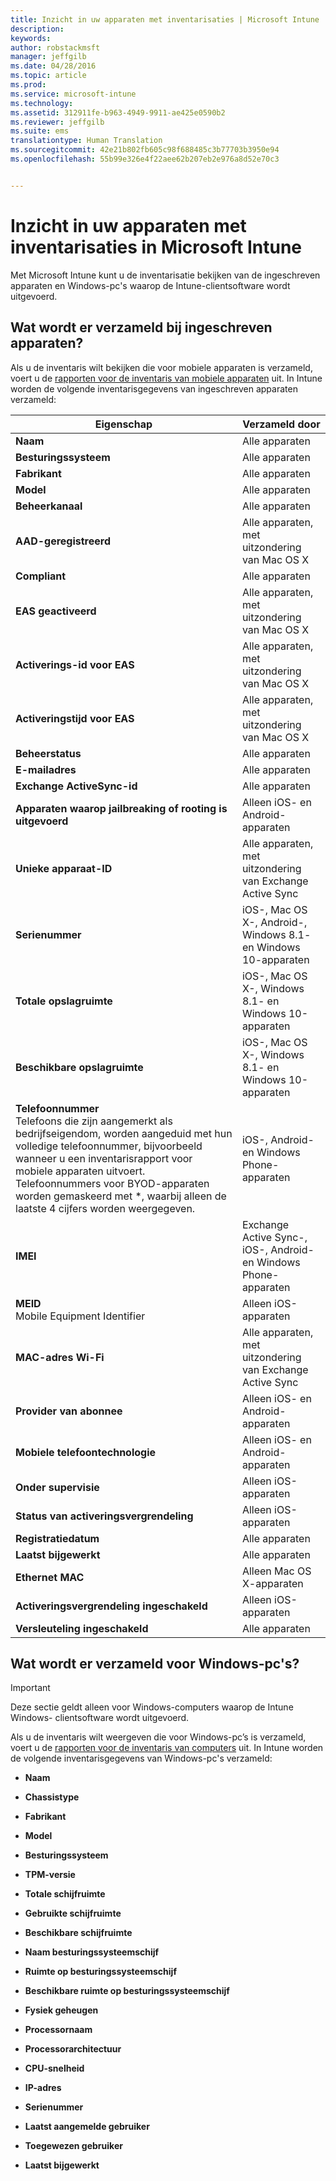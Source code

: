 ```yaml
---
title: Inzicht in uw apparaten met inventarisaties | Microsoft Intune
description: 
keywords: 
author: robstackmsft
manager: jeffgilb
ms.date: 04/28/2016
ms.topic: article
ms.prod: 
ms.service: microsoft-intune
ms.technology: 
ms.assetid: 312911fe-b963-4949-9911-ae425e0590b2
ms.reviewer: jeffgilb
ms.suite: ems
translationtype: Human Translation
ms.sourcegitcommit: 42e21b802fb605c98f688485c3b77703b3950e94
ms.openlocfilehash: 55b99e326e4f22aee62b207eb2e976a8d52e70c3


---
```


# Inzicht in uw apparaten met inventarisaties in Microsoft Intune
Met Microsoft Intune kunt u de inventarisatie bekijken van de ingeschreven apparaten en Windows-pc's waarop de Intune-clientsoftware wordt uitgevoerd.

## Wat wordt er verzameld bij ingeschreven apparaten?
Als u de inventaris wilt bekijken die voor mobiele apparaten is verzameld, voert u de [rapporten voor de inventaris van mobiele apparaten](understand-microsoft-intune-operations-by-using-reports.md) uit. In Intune worden de volgende inventarisgegevens van ingeschreven apparaten verzameld:

|Eigenschap|Verzameld door|
|------------|-----------------------|
|**Naam**|Alle apparaten|
|**Besturingssysteem**|Alle apparaten|
|**Fabrikant**|Alle apparaten|
|**Model**|Alle apparaten|
|**Beheerkanaal**|Alle apparaten|
|**AAD-geregistreerd**|Alle apparaten, met uitzondering van Mac OS X|
|**Compliant**|Alle apparaten|
|**EAS geactiveerd**|Alle apparaten, met uitzondering van Mac OS X|
|**Activerings-id voor EAS**|Alle apparaten, met uitzondering van Mac OS X|
|**Activeringstijd voor EAS**|Alle apparaten, met uitzondering van Mac OS X|
|**Beheerstatus**|Alle apparaten|
|**E-mailadres**|Alle apparaten|
|**Exchange ActiveSync-id**|Alle apparaten|
|**Apparaten waarop jailbreaking of rooting is uitgevoerd**|Alleen iOS- en Android-apparaten|
|**Unieke apparaat-ID**|Alle apparaten, met uitzondering van Exchange Active Sync|
|**Serienummer**|iOS-, Mac OS X-, Android-, Windows 8.1- en Windows 10-apparaten|
|**Totale opslagruimte**|iOS-, Mac OS X-, Windows 8.1- en Windows 10-apparaten|
|**Beschikbare opslagruimte**|iOS-, Mac OS X-, Windows 8.1- en Windows 10-apparaten|
|**Telefoonnummer**<br>Telefoons die zijn aangemerkt als bedrijfseigendom, worden aangeduid met hun volledige telefoonnummer, bijvoorbeeld wanneer u een inventarisrapport voor mobiele apparaten uitvoert. Telefoonnummers voor BYOD-apparaten worden gemaskeerd met &#42;, waarbij alleen de laatste 4 cijfers worden weergegeven.|iOS-, Android- en Windows Phone-apparaten|
|**IMEI**|Exchange Active Sync-, iOS-, Android- en Windows Phone-apparaten|
|**MEID**<br>Mobile Equipment Identifier|Alleen iOS-apparaten|
|**MAC-adres Wi-Fi**|Alle apparaten, met uitzondering van Exchange Active Sync|
|**Provider van abonnee**|Alleen iOS- en Android-apparaten|
|**Mobiele telefoontechnologie**|Alleen iOS- en Android-apparaten|
|**Onder supervisie**|Alleen iOS-apparaten|
|**Status van activeringsvergrendeling**|Alleen iOS-apparaten|
|**Registratiedatum**|Alle apparaten|
|**Laatst bijgewerkt**|Alle apparaten|
|**Ethernet MAC**|Alleen Mac OS X-apparaten|
|**Activeringsvergrendeling ingeschakeld**|Alleen iOS-apparaten|
|**Versleuteling ingeschakeld**|Alle apparaten|

## Wat wordt er verzameld voor Windows-pc's?
> [!IMPORTANT]
> Deze sectie geldt alleen voor Windows-computers waarop de Intune Windows- clientsoftware wordt uitgevoerd.

Als u de inventaris wilt weergeven die voor Windows-pc’s is verzameld, voert u de [rapporten voor de inventaris van computers](understand-microsoft-intune-operations-by-using-reports.md) uit. In Intune worden de volgende inventarisgegevens van Windows-pc's verzameld:

-   **Naam**

-   **Chassistype**

-   **Fabrikant**

-   **Model**

-   **Besturingssysteem**

-   **TPM-versie**

-   **Totale schijfruimte**

-   **Gebruikte schijfruimte**

-   **Beschikbare schijfruimte**

-   **Naam besturingssysteemschijf**

-   **Ruimte op besturingssysteemschijf**

-   **Beschikbare ruimte op besturingssysteemschijf**

-   **Fysiek geheugen**

-   **Processornaam**

-   **Processorarchitectuur**

-   **CPU-snelheid**

-   **IP-adres**

-   **Serienummer**

-   **Laatst aangemelde gebruiker**

-   **Toegewezen gebruiker**

-   **Laatst bijgewerkt**

<!-- this section below belongs in the planning journey
### See Also
[Monitoring and reports with Microsoft Intune](monitoring-and-reports-with-microsoft-intune.md)
-->



<!--HONumber=Jun16_HO4-->



